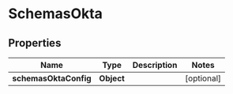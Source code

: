 # SchemasOkta

## Properties
Name | Type | Description | Notes
------------ | ------------- | ------------- | -------------
**schemasOktaConfig** | **Object** |  |  [optional]
